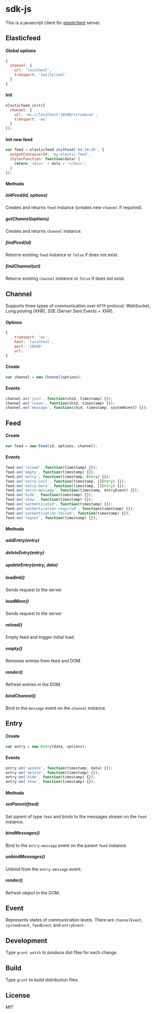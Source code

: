 sdk-js
======

This is a javascript client for [elasticfeed](https://github.com/feedlabs/elasticfeed) server.

Elasticfeed
-----------
#### Global options
```js
{
  channel: {
    url: 'localhost',
    transport: '[ws|lp|see]'
  }
}
```

#### Init
```js
elasticfeed.init({
  channel: {
    url: 'ws://localhost:10100/stream/ws',
    transport: 'ws'
  }
});
```

#### Init new feed
```js
var feed = elasticfeed.initFeed('84:30:26', {
  outputContainerId: 'my-elastic-feed',
  stylerFunction: function(data) {
    return '<div>' + data + '</div>';
  }
});
```

#### Methods
##### initFeed(id, options)
Creates and returns `feed` instance (creates new `channel` if required).
##### getChannel(options)
Creates and returns `channel` instance.
##### findFeed(id)
Returns existing `feed` instance or `false` if does not exist.
##### findChannel(url)
Returns existing `channel` instance or `false` if does not exist.

Channel
-------
Supports three types of communication over `HTTP` protocol: WebSocket, Long pooling (XHR), SSE (Server Sent Events + XHR).

#### Options
```js
{
    transport: 'ws',
    host: 'localhost',
    port: '10100'
    url: ''
}
```

#### Create
```js
var channel = new Channel(options);
```

#### Events
```js
channel.on('join', function(chid, timestamp) {});
channel.on('leave', function(chid, timestamp) {});
channel.on('message', function(chid, timestamp, systemEvent) {});
```

Feed
----
#### Create
```javascript
var feed = new Feed(id, options, channel);
```

#### Events
```js
feed.on('reload', function(timestamp) {});
feed.on('empty', function(timestamp) {});
feed.on('entry', function(timestamp, Entry) {});
feed.on('entry-init', function(timestamp, []Entry) {});
feed.on('entry-more', function(timestamp, []Entry) {});
feed.on('entry-message', function(timestamp, entryEvent) {});
feed.on('hide', function(timestamp) {});
feed.on('show', function(timestamp) {});
feed.on('authenticated', function(timestamp) {});
feed.on('authentication-required', function(timestamp) {});
feed.on('authentication-failed', function(timestamp) {});
feed.on('logout', function(timestamp) {});
```

#### Methods
##### addEntry(entry)
##### deleteEntry(entry)
##### updateEntry(entry, data)
##### loadInit()
Sends request to the server
##### loadMore()
Sends request to the server
##### reload()
Empty feed and trigger initial load.
##### empty()
Removes entries from feed and DOM
##### render()
Refresh entries in the DOM.
##### bindChannel()
Bind to the `message` event on the `channel` instance.

Entry
-----
#### Create
```js
var entry = new Entry(data, options);
```

#### Events
```js
entry.on('update', function(timestamp, data) {});
entry.on('delete', function(timestamp) {});
entry.on('hide', function(timestamp) {});
entry.on('show', function(timestamp) {});
```

#### Methods
##### setParent(feed)
Set parent of type `feed` and binds to the messages stream on the `feed` instance.
##### bindMessages()
Bind to the `entry-message` event on the parent `feed` instance. 
##### unbindMessages()
Unbind from the `entry-message` event.
##### render()
Refresh object in the DOM.

Event
-----
Represents states of communication levels. There are `channelEvent`, `systemEvent`, `feedEvent` and `entryEvent`.

Development
-----------
Type `grunt watch` to produce dist files for each change.

Build
-----
Type `grunt` to build distribution files.

License
-------
MIT
